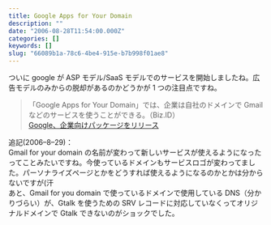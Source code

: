 ```yaml
---
title: Google Apps for Your Domain
description: ""
date: "2006-08-28T11:54:00.000Z"
categories: []
keywords: []
slug: "66089b1a-78c6-4be4-915e-b7b998f01ae8"
---
```


ついに google が ASP モデル/SaaS モデルでのサービスを開始しましたね。広告モデルのみからの脱却があるのかどうかが 1 つの注目点ですね。

> 「Google Apps for Your Domain」では、企業は自社のドメインで Gmail などのサービスを使うことができる。（Biz.ID）  
> [Google、企業向けパッケージをリリース](http://www.itmedia.co.jp/bizid/articles/0608/28/news021.html)

追記(2006–8–29)：  
Gmail for your domain の名前が変わって新しいサービスが使えるようになったってことみたいですね。今使っているドメインもサービスロゴが変わってました。パーソナライズページとかをどうすれば使えるようになるのかとかは分からないですが(汗  
あと、Gmail for you domain で使っているドメインで使用している DNS（分かりづらい）が、Gtalk を使うための SRV レコードに対応していなくってオリジナルドメインで Gtalk できないのがショックでした。
